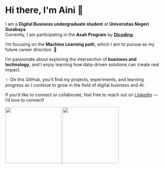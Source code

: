 # Hi there, I'm Aini 👋  

I am a **Digital Business undergraduate student** at **Universitas Negeri Surabaya**.  
Currently, I am participating in the **Asah Program** by **[Dicoding](https://www.dicoding.com/)**.  

I’m focusing on the **Machine Learning path**, which I aim to pursue as my future career direction. 🚀  

I’m passionate about exploring the intersection of **business and technology**, and I enjoy learning how data-driven solutions can create real impact.  

✨ On this GitHub, you’ll find my projects, experiments, and learning progress as I continue to grow in the field of digital business and AI.  

If you’d like to connect or collaborate, feel free to reach out on [LinkedIn](https://www.linkedin.com/in/nur-aini-fadillah/) — I’d love to connect!  

<p align="left">
<a href="https://github.com/ainifadillahn">
  <img height="180em" src="https://github-readme-stats-eight-theta.vercel.app/api?username=penuliscode&show_icons=true&theme=algolia&include_all_commits=true&count_private=true"/>
  <img height="180em" src="https://github-readme-stats-eight-theta.vercel.app/api/top-langs/?username=penuliscode&layout=compact&theme=algolia"/>
</a>
</p>
